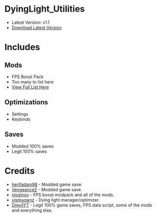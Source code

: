 # DyingLight_Utilities
- Latest Version: v1.1
- [Download Latest Version](https://codeload.github.com/DrevilYT/DyingLight-Utilities/zip/refs/heads/main)

# Includes
## Mods
- FPS Boost Pack
- Too many to list here
- [View Full List Here](https://github.com/DrevilYT/DyingLight-Utilities/tree/main/DyingLight_Utilities%2FDyingLight%20Mods%2FMods)
## Optimizations
- Settings
- Keybinds
## Saves
- Modded 100% saves
- Legit 100% saves

# Credits
- [herifadam98](https://www.nexusmods.com/dyinglight/users/58580446) - Modded game save.
- [Vengeance2](https://www.nexusmods.com/dyinglight/users/52185291) - Modded game save.
- [nloginov](https://www.youtube.com/@nloginov1915) - FPS boost modpack and all of the mods.
- [vismxownz](https://gamebanana.com/members/1403960) - Dying light manager/optimizer.
- [DrevilYT](https://github.com/drevilyt) - Legit 100% game saves, FPS data script, some of the mods and everything else.
